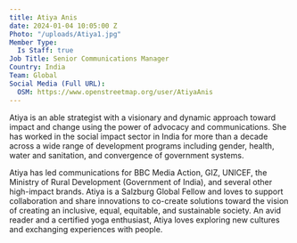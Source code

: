 ```yaml
---
title: Atiya Anis
date: 2024-01-04 10:05:00 Z
Photo: "/uploads/Atiya1.jpg"
Member Type:
  Is Staff: true
Job Title: Senior Communications Manager
Country: India
Team: Global
Social Media (Full URL):
  OSM: https://www.openstreetmap.org/user/AtiyaAnis
---
```


Atiya is an able strategist with a visionary and dynamic approach toward impact and change using the power of advocacy and communications. She has worked in the social impact sector in India for more than a decade across a wide range of development programs including gender, health, water and sanitation, and convergence of government systems. 

Atiya has led communications for BBC Media Action, GIZ, UNICEF, the Ministry of Rural Development (Government of India), and several other high-impact brands. Atiya is a Salzburg Global Fellow and loves to support collaboration and share innovations to co-create solutions toward the vision of creating an inclusive, equal, equitable, and sustainable society.
An avid reader and a certified yoga enthusiast, Atiya loves exploring new cultures and exchanging experiences with people.